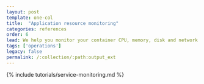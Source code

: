 ```yaml
---
layout: post
template: one-col
title:  "Application resource monitoring"
categories: references
order: 6
lead: We help you monitor your container CPU, memory, disk and network usage
tags: ['operations']
legacy: false
permalink: /:collection/:path:output_ext
---
```


{% include tutorials/service-monitoring.md %}